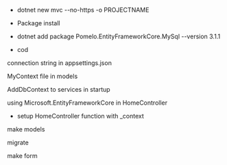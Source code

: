 - dotnet new mvc --no-https -o PROJECTNAME

- Package install
- dotnet add package Pomelo.EntityFrameworkCore.MySql --version 3.1.1
- cod

connection string in appsettings.json

MyContext file in models

AddDbContext to services in startup

using Microsoft.EntityFrameworkCore in HomeController

- setup HomeController function with \_context

make models

migrate

make form
